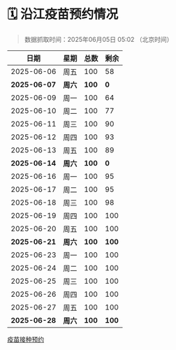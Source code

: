 # 🗓️ 沿江疫苗预约情况

> 数据抓取时间：2025年06月05日 05:02 （北京时间）

| 日期 | 星期 | 总数 | 剩余 |
|------|------|------|------|
| 2025-06-06 | 周五 | 100 | 58 |
| **2025-06-07** | **周六** | **100** | **0** |
| 2025-06-09 | 周一 | 100 | 64 |
| 2025-06-10 | 周二 | 100 | 77 |
| 2025-06-11 | 周三 | 100 | 90 |
| 2025-06-12 | 周四 | 100 | 93 |
| 2025-06-13 | 周五 | 100 | 89 |
| **2025-06-14** | **周六** | **100** | **0** |
| 2025-06-16 | 周一 | 100 | 95 |
| 2025-06-17 | 周二 | 100 | 95 |
| 2025-06-18 | 周三 | 100 | 98 |
| 2025-06-19 | 周四 | 100 | 100 |
| 2025-06-20 | 周五 | 100 | 100 |
| **2025-06-21** | **周六** | **100** | **100** |
| 2025-06-23 | 周一 | 100 | 100 |
| 2025-06-24 | 周二 | 100 | 100 |
| 2025-06-25 | 周三 | 100 | 100 |
| 2025-06-26 | 周四 | 100 | 100 |
| 2025-06-27 | 周五 | 100 | 100 |
| **2025-06-28** | **周六** | **100** | **100** |

<a href="http://yfzweb.ishequ.net/#/login">疫苗接种预约</a>
